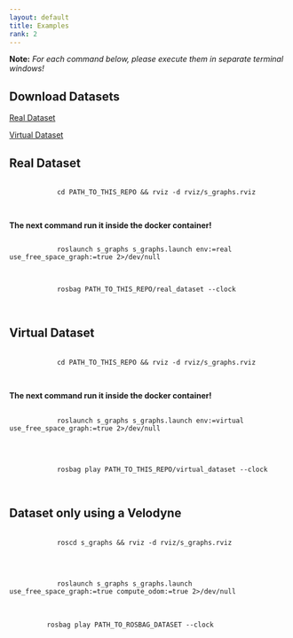 ```yaml
---
layout: default
title: Examples
rank: 2
---
```

<section class="section-pad">
    <p><strong>Note:</strong> <em>For each command below, please execute them in separate terminal windows!</em></p>
    <h2>Download Datasets</h2>
    <p><a href="https://uniluxembourg-my.sharepoint.com/:u:/g/personal/hriday_bavle_uni_lu/EQN2qUn1P1dKuzcZqan8o3UBrBMa8b5Pcspupm_CBFHTgA?e=JxYnAJ">Real Dataset</a></p>
    <p><a href="https://uniluxembourg-my.sharepoint.com/:u:/g/personal/hriday_bavle_uni_lu/EWy7dyDnGzFLh3LMR0VXYQABne9B_NZ0YCM-o_PF8PPY5g?e=xoThE1">Virtual Dataset</a></p>
    <h2>Real Dataset</h2>
    <pre>
        <code class="color-bg">
            <span class="hljs-built_in">cd</span> PATH_TO_THIS_REPO &amp;&amp; rviz <span class="hljs-_">-d</span> rviz/s_graphs.rviz
        </code>
    </pre>
    <p><strong>The next command run it inside the docker container!</strong></p>
    <pre><code class="color-bg">
            roslaunch s_graphs s_graphs.launch <span class="hljs-string">env:</span>=real <span class="hljs-string">use_free_space_graph:</span>=<span class="hljs-literal">true</span> <span class="hljs-number">2</span>&gt;<span class="hljs-regexp">/dev/</span><span class="hljs-literal">null</span>
    </code></pre>
    <pre>
        <code class="color-bg">
            rosbag PATH_TO_THIS_REPO/real_dataset <span class="hljs-comment">--clock</span>
        </code>
    </pre>
    <h2>Virtual Dataset</h2>
    <pre>
        <code class="color-bg">
            <span class="hljs-built_in">cd</span> PATH_TO_THIS_REPO &amp;&amp; rviz <span class="hljs-_">-d</span> rviz/s_graphs.rviz
        </code>
    </pre>
    <p><strong>The next command run it inside the docker container!</strong></p>
    <pre>
        <code class="color-bg">
            roslaunch s_graphs s_graphs.launch <span class="hljs-string">env:</span>=virtual <span class="hljs-string">use_free_space_graph:</span>=<span class="hljs-literal">true</span> <span class="hljs-number">2</span>&gt;<span class="hljs-regexp">/dev/</span><span class="hljs-literal">null</span>
        </code>
    </pre>
    <pre>
        <code class="color-bg">
            rosbag play PATH_TO_THIS_REPO/virtual_dataset <span class="hljs-comment">--clock</span>
        </code>
    </pre>
    <h2>Dataset only using a Velodyne</h2>
    <pre>
        <code class="color-bg">
            roscd s_graphs &amp;&amp; rviz <span class="hljs-_">-d</span> rviz/s_graphs.rviz
        </code>
    </pre>
    <pre>
        <code class="color-bg">
            roslaunch s_graphs s_graphs.launch <span class="hljs-string">use_free_space_graph:</span>=<span class="hljs-literal">true</span> <span class="hljs-string">compute_odom:</span>=<span class="hljs-literal">true</span> <span class="hljs-number">2</span>&gt;<span class="hljs-regexp">/dev/</span><span class="hljs-literal">null</span>
        </code>
    </pre>
    <pre>
        <code class="color-bg">rosbag play PATH_TO_ROSBAG_DATASET <span class="hljs-comment">--clock</span>
        </code>
    </pre>
</section>